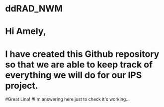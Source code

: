 # ddRAD_NWM

# Hi Amely,
# I have created this Github repository so that we are able to keep track of everything we will do for our IPS project.

#Great Lina!
#I'm answering here just to check it's working...
